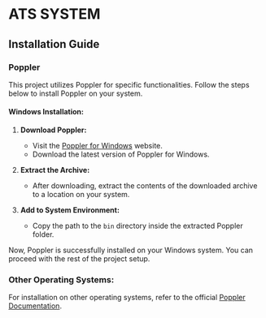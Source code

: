 # ATS SYSTEM

## Installation Guide

### Poppler

This project utilizes Poppler for specific functionalities. Follow the steps below to install Poppler on your system.

#### Windows Installation:

1. **Download Poppler:**
   - Visit the [Poppler for Windows](https://github.com/oschwartz10612/poppler-windows/releases/) website.
   - Download the latest version of Poppler for Windows.

2. **Extract the Archive:**
   - After downloading, extract the contents of the downloaded archive to a location on your system.

3. **Add to System Environment:**
   - Copy the path to the `bin` directory inside the extracted Poppler folder.




Now, Poppler is successfully installed on your Windows system. You can proceed with the rest of the project setup.

### Other Operating Systems:

For installation on other operating systems, refer to the official [Poppler Documentation](https://poppler.freedesktop.org/).



